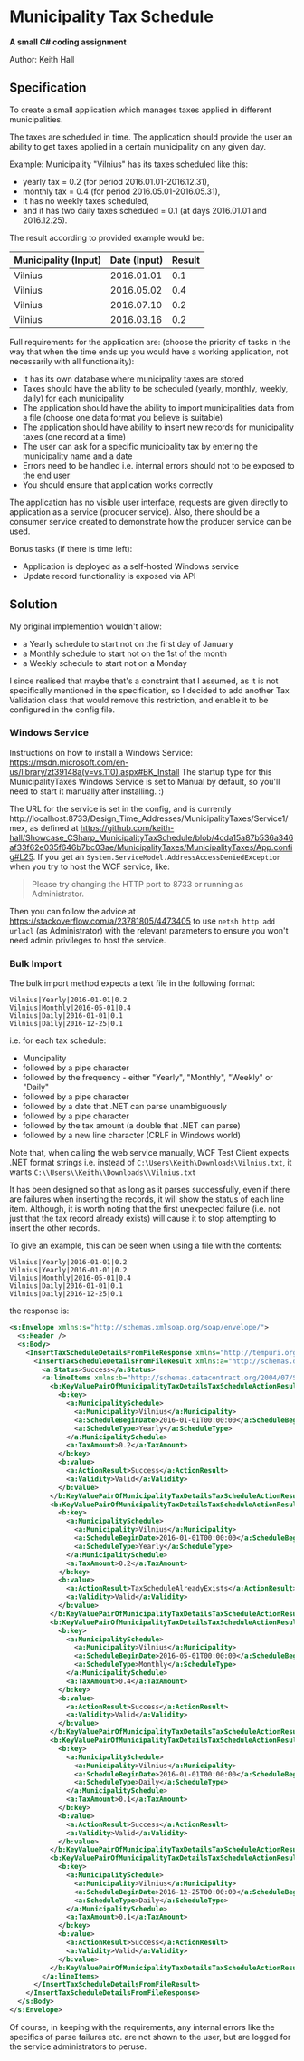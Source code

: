 # Municipality Tax Schedule
**A small C# coding assignment**

Author: Keith Hall

## Specification

To create a small application which manages taxes applied in different municipalities.

The taxes are scheduled in time. The application should provide the user an ability to get taxes applied in a certain municipality on any given day.

Example: Municipality "Vilnius" has its taxes scheduled like this:
- yearly tax = 0.2 (for period 2016.01.01-2016.12.31),
- monthly tax = 0.4 (for period 2016.05.01-2016.05.31),
- it has no weekly taxes scheduled,
- and it has two daily taxes scheduled = 0.1 (at days 2016.01.01 and 2016.12.25).

The result according to provided example would be:

| Municipality (Input) | Date (Input) | Result |
| -------------------- | ------------ | ------ |
| Vilnius              | 2016.01.01   | 0.1    |
| Vilnius              | 2016.05.02   | 0.4    |
| Vilnius              | 2016.07.10   | 0.2    |
| Vilnius              | 2016.03.16   | 0.2    |

Full requirements for the application are:
(choose the priority of tasks in the way that when the time ends up you would have a working application, not necessarily with all functionality):

* It has its own database where municipality taxes are stored
* Taxes should have the ability to be scheduled (yearly, monthly, weekly, daily) for each municipality
* The application should have the ability to import municipalities data from a file (choose one data format you believe is suitable)
* The application should have ability to insert new records for municipality taxes (one record at a
time)
* The user can ask for a specific municipality tax by entering the municipality name and a date
* Errors need to be handled i.e. internal errors should not to be exposed to the end user
* You should ensure that application works correctly

The application has no visible user interface, requests are given directly to application as a service
(producer service). Also, there should be a consumer service created to demonstrate how the
producer service can be used.

Bonus tasks (if there is time left):

* Application is deployed as a self-hosted Windows service
* Update record functionality is exposed via API

## Solution

My original implemention wouldn't allow:

- a Yearly schedule to start not on the first day of January
- a Monthly schedule to start not on the 1st of the month
- a Weekly schedule to start not on a Monday

I since realised that maybe that's a constraint that I assumed, as it is not specifically mentioned in the specification, so I decided to add another Tax Validation class that would remove this restriction, and enable it to be configured in the config file.

### Windows Service

Instructions on how to install a Windows Service: https://msdn.microsoft.com/en-us/library/zt39148a(v=vs.110).aspx#BK_Install
The startup type for this MunicipalityTaxes Windows Service is set to Manual by default, so you'll need to start it manually after installing. :)

The URL for the service is set in the config, and is currently http://localhost:8733/Design_Time_Addresses/MunicipalityTaxes/Service1/mex, as defined at https://github.com/keith-hall/Showcase_CSharp_MunicipalityTaxSchedule/blob/4cda15a87b536a346af33f62e035f646b7bc03ae/MunicipalityTaxes/MunicipalityTaxes/App.config#L25.
If you get an `System.ServiceModel.AddressAccessDeniedException` when you try to host the WCF service, like:

> Please try changing the HTTP port to 8733 or running as Administrator.

Then you can follow the advice at https://stackoverflow.com/a/23781805/4473405 to use `netsh http add urlacl` (as Administrator) with the relevant parameters to ensure you won't need admin privileges to host the service.

### Bulk Import

The bulk import method expects a text file in the following format:

```
Vilnius|Yearly|2016-01-01|0.2
Vilnius|Monthly|2016-05-01|0.4
Vilnius|Daily|2016-01-01|0.1
Vilnius|Daily|2016-12-25|0.1
```

i.e. for each tax schedule:

- Muncipality
- followed by a pipe character
- followed by the frequency - either "Yearly", "Monthly", "Weekly" or "Daily"
- followed by a pipe character
- followed by a date that .NET can parse unambiguously
- followed by a pipe character
- followed by the tax amount (a double that .NET can parse)
- followed by a new line character (CRLF in Windows world)

Note that, when calling the web service manually, WCF Test Client expects .NET format strings i.e. instead of `C:\Users\Keith\Downloads\Vilnius.txt`, it wants `C:\\Users\\Keith\\Downloads\\Vilnius.txt`

It has been designed so that as long as it parses successfully, even if there are failures when inserting the records, it will show the status of each line item. Although, it is worth noting that the first unexpected failure (i.e. not just that the tax record already exists) will cause it to stop attempting to insert the other records.

To give an example, this can be seen when using a file with the contents:

```
Vilnius|Yearly|2016-01-01|0.2
Vilnius|Yearly|2016-01-01|0.2
Vilnius|Monthly|2016-05-01|0.4
Vilnius|Daily|2016-01-01|0.1
Vilnius|Daily|2016-12-25|0.1
```

the response is:

```xml
<s:Envelope xmlns:s="http://schemas.xmlsoap.org/soap/envelope/">
  <s:Header />
  <s:Body>
    <InsertTaxScheduleDetailsFromFileResponse xmlns="http://tempuri.org/">
      <InsertTaxScheduleDetailsFromFileResult xmlns:a="http://schemas.datacontract.org/2004/07/MunicipalityTaxes" xmlns:i="http://www.w3.org/2001/XMLSchema-instance">
        <a:Status>Success</a:Status>
        <a:lineItems xmlns:b="http://schemas.datacontract.org/2004/07/System.Collections.Generic">
          <b:KeyValuePairOfMunicipalityTaxDetailsTaxScheduleActionResultOfTaxScheduleInsertionResult72mr6BFgJfw4w7nW>
            <b:key>
              <a:MunicipalitySchedule>
                <a:Municipality>Vilnius</a:Municipality>
                <a:ScheduleBeginDate>2016-01-01T00:00:00</a:ScheduleBeginDate>
                <a:ScheduleType>Yearly</a:ScheduleType>
              </a:MunicipalitySchedule>
              <a:TaxAmount>0.2</a:TaxAmount>
            </b:key>
            <b:value>
              <a:ActionResult>Success</a:ActionResult>
              <a:Validity>Valid</a:Validity>
            </b:value>
          </b:KeyValuePairOfMunicipalityTaxDetailsTaxScheduleActionResultOfTaxScheduleInsertionResult72mr6BFgJfw4w7nW>
          <b:KeyValuePairOfMunicipalityTaxDetailsTaxScheduleActionResultOfTaxScheduleInsertionResult72mr6BFgJfw4w7nW>
            <b:key>
              <a:MunicipalitySchedule>
                <a:Municipality>Vilnius</a:Municipality>
                <a:ScheduleBeginDate>2016-01-01T00:00:00</a:ScheduleBeginDate>
                <a:ScheduleType>Yearly</a:ScheduleType>
              </a:MunicipalitySchedule>
              <a:TaxAmount>0.2</a:TaxAmount>
            </b:key>
            <b:value>
              <a:ActionResult>TaxScheduleAlreadyExists</a:ActionResult>
              <a:Validity>Valid</a:Validity>
            </b:value>
          </b:KeyValuePairOfMunicipalityTaxDetailsTaxScheduleActionResultOfTaxScheduleInsertionResult72mr6BFgJfw4w7nW>
          <b:KeyValuePairOfMunicipalityTaxDetailsTaxScheduleActionResultOfTaxScheduleInsertionResult72mr6BFgJfw4w7nW>
            <b:key>
              <a:MunicipalitySchedule>
                <a:Municipality>Vilnius</a:Municipality>
                <a:ScheduleBeginDate>2016-05-01T00:00:00</a:ScheduleBeginDate>
                <a:ScheduleType>Monthly</a:ScheduleType>
              </a:MunicipalitySchedule>
              <a:TaxAmount>0.4</a:TaxAmount>
            </b:key>
            <b:value>
              <a:ActionResult>Success</a:ActionResult>
              <a:Validity>Valid</a:Validity>
            </b:value>
          </b:KeyValuePairOfMunicipalityTaxDetailsTaxScheduleActionResultOfTaxScheduleInsertionResult72mr6BFgJfw4w7nW>
          <b:KeyValuePairOfMunicipalityTaxDetailsTaxScheduleActionResultOfTaxScheduleInsertionResult72mr6BFgJfw4w7nW>
            <b:key>
              <a:MunicipalitySchedule>
                <a:Municipality>Vilnius</a:Municipality>
                <a:ScheduleBeginDate>2016-01-01T00:00:00</a:ScheduleBeginDate>
                <a:ScheduleType>Daily</a:ScheduleType>
              </a:MunicipalitySchedule>
              <a:TaxAmount>0.1</a:TaxAmount>
            </b:key>
            <b:value>
              <a:ActionResult>Success</a:ActionResult>
              <a:Validity>Valid</a:Validity>
            </b:value>
          </b:KeyValuePairOfMunicipalityTaxDetailsTaxScheduleActionResultOfTaxScheduleInsertionResult72mr6BFgJfw4w7nW>
          <b:KeyValuePairOfMunicipalityTaxDetailsTaxScheduleActionResultOfTaxScheduleInsertionResult72mr6BFgJfw4w7nW>
            <b:key>
              <a:MunicipalitySchedule>
                <a:Municipality>Vilnius</a:Municipality>
                <a:ScheduleBeginDate>2016-12-25T00:00:00</a:ScheduleBeginDate>
                <a:ScheduleType>Daily</a:ScheduleType>
              </a:MunicipalitySchedule>
              <a:TaxAmount>0.1</a:TaxAmount>
            </b:key>
            <b:value>
              <a:ActionResult>Success</a:ActionResult>
              <a:Validity>Valid</a:Validity>
            </b:value>
          </b:KeyValuePairOfMunicipalityTaxDetailsTaxScheduleActionResultOfTaxScheduleInsertionResult72mr6BFgJfw4w7nW>
        </a:lineItems>
      </InsertTaxScheduleDetailsFromFileResult>
    </InsertTaxScheduleDetailsFromFileResponse>
  </s:Body>
</s:Envelope>
```

Of course, in keeping with the requirements, any internal errors like the specifics of parse failures etc. are not shown to the user, but are logged for the service administrators to peruse.
